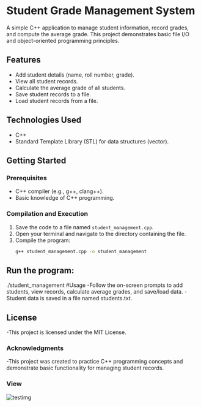 # Student Grade Management System

A simple C++ application to manage student information, record grades, and compute the average grade. This project demonstrates basic file I/O and object-oriented programming principles.

## Features
- Add student details (name, roll number, grade).
- View all student records.
- Calculate the average grade of all students.
- Save student records to a file.
- Load student records from a file.

## Technologies Used
- C++
- Standard Template Library (STL) for data structures (vector).

## Getting Started

### Prerequisites
- C++ compiler (e.g., g++, clang++).
- Basic knowledge of C++ programming.

### Compilation and Execution
1. Save the code to a file named `student_management.cpp`.
2. Open your terminal and navigate to the directory containing the file.
3. Compile the program:
   ```bash
   g++ student_management.cpp -o student_management
## Run the program:

./student_management
#Usage
-Follow the on-screen prompts to add students, view records, calculate average grades, and save/load data.
-Student data is saved in a file named students.txt.
## License
-This project is licensed under the MIT License.

### Acknowledgments
-This project was created to practice C++ programming concepts and demonstrate basic functionality for managing student records.
### View
![testimg](view,png)

